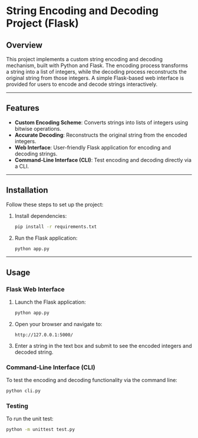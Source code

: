 # String Encoding and Decoding Project (Flask)

## Overview
This project implements a custom string encoding and decoding mechanism, built with Python and Flask. The encoding process transforms a string into a list of integers, while the decoding process reconstructs the original string from those integers. A simple Flask-based web interface is provided for users to encode and decode strings interactively.

---

## Features
- **Custom Encoding Scheme**: Converts strings into lists of integers using bitwise operations.
- **Accurate Decoding**: Reconstructs the original string from the encoded integers.
- **Web Interface**: User-friendly Flask application for encoding and decoding strings.
- **Command-Line Interface (CLI)**: Test encoding and decoding directly via a CLI.

---

## Installation

Follow these steps to set up the project:

1. Install dependencies:
    ```bash
    pip install -r requirements.txt
    ```

2. Run the Flask application:
    ```bash
    python app.py
    ```

---

## Usage

### Flask Web Interface
1. Launch the Flask application:
    ```bash
    python app.py
    ```
2. Open your browser and navigate to:
    ```
    http://127.0.0.1:5000/
    ```
3. Enter a string in the text box and submit to see the encoded integers and decoded string.

### Command-Line Interface (CLI)
To test the encoding and decoding functionality via the command line:
```bash
python cli.py
```

### Testing
To run the unit test:
```bash
python -m unittest test.py
```
